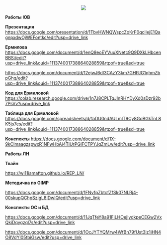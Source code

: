 <div id="header" align="center">
  <img src="https://media1.giphy.com/media/v1.Y2lkPTc5MGI3NjExbTRxNGxuOHQ2Nm5vOHRoNzBvejdvdTY5dTJicjVzYXBjMWNjMHhkeCZlcD12MV9pbnRlcm5hbF9naWZfYnlfaWQmY3Q9Zw/8XEQRJsRWcTgA/giphy.gif"/>
</div>


<div id="badges" align="center">
<img src="https://komarev.com/ghpvc/?username=Wi11iamAfton&style=flat-square&color=blue" alt=""/>
</div>


**Работы ЮВ**

**Презентация**
https://docs.google.com/presentation/d/1TbvHWNQWspcZoKrF0qciIejE1QagnpxdwOjWEFontkc/edit?usp=drive_link


**Ермилова**
https://docs.google.com/document/d/1enQ8eoEYVuuXNetc9Q9DXkLHbcenBBSi/edit?usp=drive_link&ouid=111374001738864028859&rtpof=true&sd=true

https://docs.google.com/document/d/12ejwJ6dI3CAzY3km7GHPJG1qhmZbpGhq/edit?usp=drive_link&ouid=111374001738864028859&rtpof=true&sd=true

**Код для Ермиловой**
https://colab.research.google.com/drive/1n7J8CPLTqJInRHYDyXd0sDzr92b7PsVv?usp=drive_link

**Таблица для Ермиловой**
https://docs.google.com/spreadsheets/d/1aDU0ndAULmlT9Cy8GoBGkTnL8K5js7es/edit?usp=drive_link&ouid=111374001738864028859&rtpof=true&sd=true

**Конспекты**
https://docs.google.com/document/d/1X-9kClmaagzspwxR1NFwHbAi4TiUrPGIFCTPYJqZmLw/edit?usp=drive_link



**Работы ЛН**



**Твайн**

https://wi11iamafton.github.io/REP_LN/

**Методичка по GIMP**

https://docs.google.com/document/d/1FNvfpZbtcfZfSk07NLRj4-00skupQChpSzigL8IDwIQ/edit?usp=drive_link

**Конспекты ОС и БД**

https://docs.google.com/document/d/11JqTfeY8a91FiLHOejIydkpeCEGw2VxQkiDqygzql7s/edit?usp=drive_link

https://docs.google.com/document/d/1OcJYTYQMrw4WfBn79fUst3lz1iHN4O8VdYl05tbiGsw/edit?usp=drive_link


